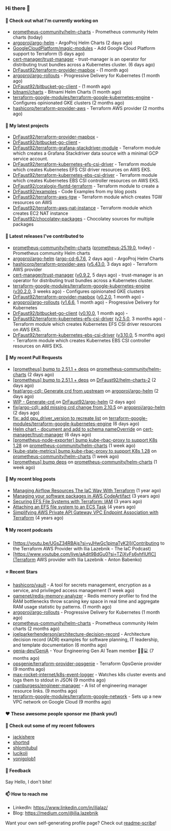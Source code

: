 ### Hi there 👋

#### 👷 Check out what I'm currently working on

- [prometheus-community/helm-charts](https://github.com/prometheus-community/helm-charts) - Prometheus community Helm charts (today)
- [argoproj/argo-helm](https://github.com/argoproj/argo-helm) - ArgoProj Helm Charts (2 days ago)
- [GoogleCloudPlatform/magic-modules](https://github.com/GoogleCloudPlatform/magic-modules) - Add Google Cloud Platform support to Terraform (5 days ago)
- [cert-manager/trust-manager](https://github.com/cert-manager/trust-manager) - trust-manager is an operator for distributing trust bundles across a Kubernetes cluster. (6 days ago)
- [DrFaust92/terraform-provider-mapbox](https://github.com/DrFaust92/terraform-provider-mapbox) -  (1 month ago)
- [argoproj/argo-rollouts](https://github.com/argoproj/argo-rollouts) - Progressive Delivery for Kubernetes (1 month ago)
- [DrFaust92/bitbucket-go-client](https://github.com/DrFaust92/bitbucket-go-client) -  (1 month ago)
- [bitnami/charts](https://github.com/bitnami/charts) - Bitnami Helm Charts (1 month ago)
- [terraform-google-modules/terraform-google-kubernetes-engine](https://github.com/terraform-google-modules/terraform-google-kubernetes-engine) - Configures opinionated GKE clusters (2 months ago)
- [hashicorp/terraform-provider-aws](https://github.com/hashicorp/terraform-provider-aws) - Terraform AWS provider (2 months ago)

#### 🌱 My latest projects

- [DrFaust92/terraform-provider-mapbox](https://github.com/DrFaust92/terraform-provider-mapbox) - 
- [DrFaust92/bitbucket-go-client](https://github.com/DrFaust92/bitbucket-go-client) - 
- [DrFaust92/terraform-grafana-stackdriver-module](https://github.com/DrFaust92/terraform-grafana-stackdriver-module) - Terraform module which creates a Grafana Stackdriver data source with a minimal GCP service account.
- [DrFaust92/terraform-kubernetes-efs-csi-driver](https://github.com/DrFaust92/terraform-kubernetes-efs-csi-driver) - Terraform module which creates Kubernetes EFS CSI driver resources on AWS EKS.
- [DrFaust92/terraform-kubernetes-ebs-csi-driver](https://github.com/DrFaust92/terraform-kubernetes-ebs-csi-driver) - Terraform module which creates Kubernetes EBS CSI controller resources on AWS EKS.
- [DrFaust92/coralogix-fluntd-terraform](https://github.com/DrFaust92/coralogix-fluntd-terraform) - Terraform module to create a 
- [DrFaust92/examples](https://github.com/DrFaust92/examples) - Code Examples from my blog posts
- [DrFaust92/terraform-aws-tgw](https://github.com/DrFaust92/terraform-aws-tgw) - Terraform module which creates TGW resources on AWS
- [DrFaust92/terraform-aws-nat-instance](https://github.com/DrFaust92/terraform-aws-nat-instance) - Terraform module which creates EC2 NAT instance
- [DrFaust92/chocolatey-packages](https://github.com/DrFaust92/chocolatey-packages) - Chocolatey sources for multiple packages

#### 🔭 Latest releases I've contributed to

- [prometheus-community/helm-charts](https://github.com/prometheus-community/helm-charts) ([prometheus-25.19.0](https://github.com/prometheus-community/helm-charts/releases/tag/prometheus-25.19.0), today) - Prometheus community Helm charts
- [argoproj/argo-helm](https://github.com/argoproj/argo-helm) ([argo-cd-6.7.6](https://github.com/argoproj/argo-helm/releases/tag/argo-cd-6.7.6), 2 days ago) - ArgoProj Helm Charts
- [hashicorp/terraform-provider-aws](https://github.com/hashicorp/terraform-provider-aws) ([v5.43.0](https://github.com/hashicorp/terraform-provider-aws/releases/tag/v5.43.0), 3 days ago) - Terraform AWS provider
- [cert-manager/trust-manager](https://github.com/cert-manager/trust-manager) ([v0.9.2](https://github.com/cert-manager/trust-manager/releases/tag/v0.9.2), 5 days ago) - trust-manager is an operator for distributing trust bundles across a Kubernetes cluster.
- [terraform-google-modules/terraform-google-kubernetes-engine](https://github.com/terraform-google-modules/terraform-google-kubernetes-engine) ([v30.2.0](https://github.com/terraform-google-modules/terraform-google-kubernetes-engine/releases/tag/v30.2.0), 3 weeks ago) - Configures opinionated GKE clusters
- [DrFaust92/terraform-provider-mapbox](https://github.com/DrFaust92/terraform-provider-mapbox) ([v0.2.0](https://github.com/DrFaust92/terraform-provider-mapbox/releases/tag/v0.2.0), 1 month ago) - 
- [argoproj/argo-rollouts](https://github.com/argoproj/argo-rollouts) ([v1.6.6](https://github.com/argoproj/argo-rollouts/releases/tag/v1.6.6), 1 month ago) - Progressive Delivery for Kubernetes
- [DrFaust92/bitbucket-go-client](https://github.com/DrFaust92/bitbucket-go-client) ([v0.10.0](https://github.com/DrFaust92/bitbucket-go-client/releases/tag/v0.10.0), 1 month ago) - 
- [DrFaust92/terraform-kubernetes-efs-csi-driver](https://github.com/DrFaust92/terraform-kubernetes-efs-csi-driver) ([v2.5.0](https://github.com/DrFaust92/terraform-kubernetes-efs-csi-driver/releases/tag/v2.5.0), 3 months ago) - Terraform module which creates Kubernetes EFS CSI driver resources on AWS EKS.
- [DrFaust92/terraform-kubernetes-ebs-csi-driver](https://github.com/DrFaust92/terraform-kubernetes-ebs-csi-driver) ([v3.10.0](https://github.com/DrFaust92/terraform-kubernetes-ebs-csi-driver/releases/tag/v3.10.0), 5 months ago) - Terraform module which creates Kubernetes EBS CSI controller resources on AWS EKS.

#### 🔨 My recent Pull Requests

- [[prometheus] bump to 2.51.1 &#43; deps](https://github.com/prometheus-community/helm-charts/pull/4407) on [prometheus-community/helm-charts](https://github.com/prometheus-community/helm-charts) (2 days ago)
- [[prometheus] bump to 2.51.1 &#43; deps](https://github.com/DrFaust92/helm-charts-2/pull/6) on [DrFaust92/helm-charts-2](https://github.com/DrFaust92/helm-charts-2) (2 days ago)
- [feat(argo-cd): Generate crd from upstream](https://github.com/argoproj/argo-helm/pull/2614) on [argoproj/argo-helm](https://github.com/argoproj/argo-helm) (2 days ago)
- [WIP - Generate-crd ](https://github.com/DrFaust92/argo-helm/pull/1) on [DrFaust92/argo-helm](https://github.com/DrFaust92/argo-helm) (2 days ago)
- [fix(argo-cd): add missing crd change from 2.10.5](https://github.com/argoproj/argo-helm/pull/2612) on [argoproj/argo-helm](https://github.com/argoproj/argo-helm) (2 days ago)
- [fix: add gpu_driver_version to recreate list](https://github.com/terraform-google-modules/terraform-google-kubernetes-engine/pull/1913) on [terraform-google-modules/terraform-google-kubernetes-engine](https://github.com/terraform-google-modules/terraform-google-kubernetes-engine) (6 days ago)
- [Helm chart - document and add to schema nameOverride](https://github.com/cert-manager/trust-manager/pull/330) on [cert-manager/trust-manager](https://github.com/cert-manager/trust-manager) (6 days ago)
- [[prometheus-node-exporter] bump kube-rbac-proxy to support K8s 1.28](https://github.com/prometheus-community/helm-charts/pull/4385) on [prometheus-community/helm-charts](https://github.com/prometheus-community/helm-charts) (1 week ago)
- [[kube-state-metrics] bump kube-rbac-proxy to support K8s 1.28](https://github.com/prometheus-community/helm-charts/pull/4384) on [prometheus-community/helm-charts](https://github.com/prometheus-community/helm-charts) (1 week ago)
- [[prometheus] bump deps](https://github.com/prometheus-community/helm-charts/pull/4383) on [prometheus-community/helm-charts](https://github.com/prometheus-community/helm-charts) (1 week ago)

#### 📜 My recent blog posts

- [Managing Airflow Resources The IaC Way With Terraform](https://engineering.placer.ai/managing-airflow-resources-the-iac-way-with-terraform-ea5b8db573ad?source=rss-cac402f06fa8------2) (1 year ago)
- [Managing your software packages in AWS CodeArtifact](https://medium.com/@ilia.lazebnik/managing-your-software-packages-in-aws-codeartifact-12d00053e243?source=rss-cac402f06fa8------2) (3 years ago)
- [Securing EFS File Systems with Terraform: IAM](https://medium.com/@ilia.lazebnik/securing-efs-file-systems-with-terraform-iam-d2a066c198ab?source=rss-cac402f06fa8------2) (3 years ago)
- [Attaching an EFS file system to an ECS Task](https://medium.com/@ilia.lazebnik/attaching-an-efs-file-system-to-an-ecs-task-7bd15b76a6ef?source=rss-cac402f06fa8------2) (4 years ago)
- [Simplifying AWS Private API Gateway VPC Endpoint Association with Terraform](https://medium.com/@ilia.lazebnik/simplifying-aws-private-api-gateway-vpc-endpoint-association-with-terraform-b379a247afbf?source=rss-cac402f06fa8------2) (4 years ago)

#### 🎙️ My recent podcasts
- [https://youtu.be/UGsZ34RBAjs?si=yJHwGc1pjmaTyK2l](Contributing to the Terraform AWS Provider with Ilia Lazebnik - The IaC Podcast)
- [https://www.youtube.com/live/aAdit9BdGu0?si=TZiXvFs6vhfIUfIC](Terraform AWS provider with Ilia Lazebnik - Anton Babenko)

#### ⭐ Recent Stars

- [hashicorp/vault](https://github.com/hashicorp/vault) - A tool for secrets management, encryption as a service, and privileged access management (1 week ago)
- [gamenet/redis-memory-analyzer](https://github.com/gamenet/redis-memory-analyzer) - Redis memory profiler to find the RAM bottlenecks throw scaning key space in real time and aggregate RAM usage statistic by patterns. (1 month ago)
- [argoproj/argo-rollouts](https://github.com/argoproj/argo-rollouts) - Progressive Delivery for Kubernetes (1 month ago)
- [prometheus-community/helm-charts](https://github.com/prometheus-community/helm-charts) - Prometheus community Helm charts (2 months ago)
- [joelparkerhenderson/architecture-decision-record](https://github.com/joelparkerhenderson/architecture-decision-record) - Architecture decision record (ADR) examples for software planning, IT leadership, and template documentation (6 months ago)
- [genia-dev/GeniA](https://github.com/genia-dev/GeniA) - Your Engineering Gen AI Team member 🧬🤖💻 (7 months ago)
- [opsgenie/terraform-provider-opsgenie](https://github.com/opsgenie/terraform-provider-opsgenie) - Terraform OpsGenie provider (9 months ago)
- [max-rocket-internet/k8s-event-logger](https://github.com/max-rocket-internet/k8s-event-logger) - Watches k8s cluster events and logs them to stdout in JSON (9 months ago)
- [ryanburgess/engineer-manager](https://github.com/ryanburgess/engineer-manager) - A list of engineering manager resource links. (9 months ago)
- [terraform-google-modules/terraform-google-network](https://github.com/terraform-google-modules/terraform-google-network) - Sets up a new VPC network on Google Cloud (9 months ago)

#### ❤️ These awesome people sponsor me (thank you!)


#### 👯 Check out some of my recent followers

- [jackishere](https://github.com/jackishere)
- [shortnd](https://github.com/shortnd)
- [shlomitubul](https://github.com/shlomitubul)
- [lucikoli](https://github.com/lucikoli)
- [yonigolob1](https://github.com/yonigolob1)

#### 💬 Feedback

Say Hello, I don't bite!

#### 📫 How to reach me

- LinkedIn: https://www.linkedin.com/in/ilialaz/
- Blog: https://medium.com/@ilia.lazebnik

Want your own self-generating profile page? Check out [readme-scribe](https://github.com/muesli/readme-scribe)!



